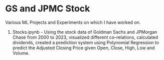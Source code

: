 # GS and JPMC Stock
Various ML Projects and Experiments on which I have worked on.

1) Stocks.ipynb - Using the stock data of Goldman Sachs and JPMorgan Chase from 2000 to 2023, visualized different co-relations, calculated dividends, created a prediction system using Polynomial Regression to predict the Adjusted Closing Price given Open, Close, High, Low and Volume. 

